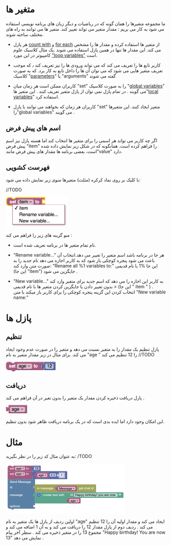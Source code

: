 # متغیر ها

ما مجموعه متغیرها را همان گونه که در ریاضیات و دیگر زبان های برنامه نویسی استفاده می شود به کار می بریم : مقدار متغیر می تواند تغییر کند. متغیر ها می توانند به راه های مختلف ساخته شوند.

* هر پازل [count with](http://puzlime.com/wiki/loops.md) و [for each](http://puzlime.com/wiki/loops.md) از متغیر ها استفاده کرده و مقدار ها را مشخص می کند. این مقدار ها تنها در همین پازل استفاده می شوند .یک مثال کلاسیک علوم کامپیوتر در این مورد ["loop variables"](https://en.wikipedia.org/wiki/Loop_variable) است.

*   کاربر تابع ها را تعریف می کند که می تواند ورودی ها را نیز تعریف کند ٫ که موجب تعریف متغیر هایی می شود که می توان آن ها را داخل تابع به کار برد. که به صورت کلاسیک "[parameters](https://en.wikipedia.org/wiki/Parameter)" یا "arguments" گفته می شوند

* کاربران ممکن است هر زمان میان  "set"  را به صورت کلاسیک "[global variables](https://en.wikipedia.org/wiki/Global_variables)" می گویند . در تمام پازل نمی توان از  پازل  متغیر تعریف کنند . این متغیر ها"[local variables](https://en.wikipedia.org/wiki/Local_variable)" استفاده کرد.

* کاربران  هر زمان که بخواهند می توانند با پازل  "set"  متغیر ایجاد کنند. این متغیرها را"global variables" می گویند .  

## اسم های پیش فرض

اگر چه کاربر می تواند هر اسمی را برای متغیر ها انتخاب کند اما هسته پازل نیز اسم پیش فرض  "item"  را فراهم کرده است. همانگونه که در شکل زیر نمایش داده شده است، بعضی برنامه ها مقدار های پیش فرض  مانند"value" دارد. 

## فهرست کشویی

با کلیک بر روی نماد کرکره (مثلث)  متغیرها منوی زیر نمایش داده می شود:

//TODO

![variables-dropdown](img/variables-dropdown.png)

منو گزینه های زیر را فراهم می کند :

* نام تمام متغیر ها در برنامه تعریف شده است.

* "Rename variable..." هر جا در برنامه باشد اسم متغیر را تغییر می دهد.انتخاب آن باعث می شود پنجره کوچکی باز شود که به کاربر اجازه می دهد نام جدید را به صورت متن وارد کند:  "Rename all %1 variables to:" این جا %1 با نام قدیمی (این جا "item") جایگزین می شود .

* "New variable..." به کاربر این اجازه را می دهد که اسم جدید برای متغیر وارد کند < بدون تغییر دادن یا جایگزین کردن متغیر ها با نام  قدیمی (این جا " item " ) . انتخاب کردن این گزینه پنجره کوچکی را برای کاربر باز میکند با متن "New variable name:"

# پازل ها

## تنظیم

پازل تنظیم یک مقدار را به متغیر نسبت می دهد  و متغیر را در صورت عدم وجود ایجاد می کند. برای مثال  در زیر مقدار متغیر به نام "age " را 12 تنظیم می کند 
//TODO

![variables-set-variable](img/variables-set-variable.png)

## دریافت

پازل دریافت ذخیره کردن مقدار یک متغیر را بدون تغیر در آن فراهم می کند .

![variables-get-variable](img/variables-get-variable.png)

این امکان وجود دارد اما ایده بدی است که در یک برنامه دریافت ظاهر شود بدون تنظیم.

# مثال

به عنوان مثال کد زیر را در نظر بگیرید:
/TODO

![variables-example](img/variables-example.png)

اولین ردیف از پازل ها یک متغیر به نام "age" ایجاد می کند و مقدار اولیه آن را 12 تنظیم می کند .  ردیف دوم از پازل مقدار 12 را دریافت می کند و به آن 1 اضافه می کند و مجموع 13 را در متغیر ذخیره می کند . سطر آخر پیام  "Happy birthday! You are now 13" نمایش می دهد . 
